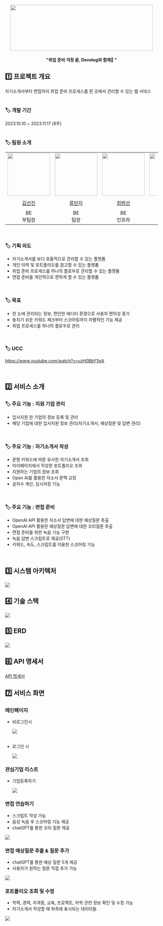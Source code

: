 <div align="center">
  <br />
<img src="etc/img/logo.png" width="470" height="150"/>
    <h4>"취업 준비 걱정 끝, Develog와 함께🎈 "</h4>
</div>

<h2>1️⃣ 프로젝트 개요</h2> 
자기소개서부터 면접까지 취업 준비 프로세스를 한 곳에서 관리할 수 있는 웹 서비스
<br />
<br />

### 🏷️ 개발 기간
2023.10.10 ~ 2023.11.17 (6주) 
<br />
<br />

### 🏷️ 팀원 소개
<div>
<table>
    <tr>
      <td height="140px" align="center"><a href="https://github.com/sunjinb"><img src="etc/img/Team선진.PNG" width="140px" /></a></td>
      <td height="140px" align="center"><a href="https://github.com/mxnzx"><img src="etc/img/Team민지.PNG" width="140px" /></a></td>
      <td height="140px" align="center"><a href="https://github.com/bmsnc"><img src="etc/img/Team범선.PNG" width="140px" /></a></td>
      <td height="140px" align="center"><a href="https://github.com/Sohyun043011"><img src="etc/img/Team소현.PNG" width="140px" /></a></td>
      <td height="140px" align="center"><a href="https://github.com/wldbs8241"><img src="etc/img/Team지윤.PNG" width="140px" /></a></td>
      <td height="140px" align="center"><a href="https://github.com/golddonge"><img src="etc/img/Team동민.PNG" width="140px" /></a></td>
    </tr>
    <tr>
        <td height="40px" align="center"><a href="https://github.com/sunjinb">김선진</a></td>
        <td height="40px" align="center"><a href="https://github.com/mxnzx">류민지</a></td>
        <td height="40px" align="center"><a href="https://github.com/bmsnc">최범선</a></td>
        <td height="40px" align="center"><a href="https://github.com/Sohyun043011">박소현</a></td>
        <td height="40px" align="center"><a href="https://github.com/wldbs8241">송지윤</a></td>
        <td height="40px" align="center"><a href="https://github.com/golddonge">신동민</a></td>
    </tr>
    <tr>
        <td height="40px" align="center">BE<br>부팀장</td>
        <td height="40px" align="center">BE<br>팀장</td>
        <td height="40px" align="center">BE<br>인프라</td>
        <td height="40px" align="center">FE<br>인프라</td>
        <td height="40px" align="center">FE<br>Jira/Git</td>
        <td height="40px" align="center">FE<br>UCC</td>
    </tr>
</table>
</div>
<br />

### 🏷️ 기획 의도
- 자기소개서를 보다 효율적으로 관리할 수 있는 플랫폼
- 개인 이력 및 포트폴리오를 참고할 수 있는 플랫폼
- 취업 준비 프로세스를 하나의 플로우로 관리할 수 있는 플랫폼
- 면접 준비를 개인적으로 편하게 할 수 있는 플랫폼

<br />

### 🏷️ 목표
- 한 눈에 관리되는 정보, 편안한 에디터 환경으로 사용자 편의성 증가
- 놓치기 쉬운 키워드 체크부터 스코어링까지 차별적인 기능 제공
- 취업 프로세스를 하나의 플로우로 관리
<br />

### 🏷️ UCC
https://www.youtube.com/watch?v=vzH0BbY1lxA
<br />

<br />
<h2>2️⃣ 서비스 소개</h2> 

### 🏷️ 주요 기능 : 지원 기업 관리
- 입사지원 한 기업의 정보 등록 및 관리
- 해당 기업에 대한 입사지원 정보 관리(자기소개서, 예상질문 및 답변 관리)
<br />

### 🏷️ 주요 기능 : 자기소개서 작성
- 문항 키워드에 따른 유사한 자기소개서 조회
- 마이페이지에서 작성한 포트폴리오 조회
- 지원하는 기업의 정보 조회
- Open AI를 활용한 자소서 문맥 교정
- 글자수 계산, 임시저장 기능
<br />

### 🏷️ 주요 기능 : 면접 준비
- OpenAI API 활용한 자소서 답변에 대한 예상질문 추출
- OpenAI API 활용한 예상질문 답변에 대한 꼬리질문 추출
- 면접 준비를 위한 녹음 기능 구현
- 녹음 답변 스크립트로 제공(STT)
- 키워드, 속도, 스크립트를 이용한 스코어링 기능
<br />

<h2>3️⃣ 시스템 아키텍처</h2> 
<img src="etc/img/시스템_아키텍처.png" />
<br />

<h2>4️⃣ 기술 스택</h2> 
<img src="etc/img/기술스택.png" />
<br />

<h2>5️⃣ ERD</h2> 
 <img src="etc/img/ERD.png" />
<br />

<h2>6️⃣ API 명세서</h2>
<a href="https://educated-horn-9ae.notion.site/c6f8f48adc6f4535ae402d06777fda74?v=e65a4a0f258c42d6aeca896e1439a565">API 명세서</a>
 <br />

<h2>7️⃣ 서비스 화면</h2> 


### 메인페이지
- 비로그인시
  
  <img src="etc/img/메인비로그인시.png" />
  <br />
  <br />
- 로그인 시
  
  <img src="etc/img/로그인시메인.gif" />

### 관심기업 리스트
- 기업등록하기
  
  <img src="etc/img/기업등록.gif" /> 
















### 면접 연습하기

- 스크립트 작성 가능
- 음성 녹음 후 스코어링 기능 제공
- chatGPT를 통한 꼬리 질문 제공
<img src="etc/img/면접연습하기.gif" />



### 면접 예상질문 추출 & 질문 추가
- chatGPT를 통한 예상 질문 5개 제공
- 사용자가 원하는 질문 직접 추가 가능

<img src="etc/img/면접예상질문추출.gif" />


### 포트폴리오 조회 및 수정
- 학력, 경력, 자격증, 교육, 프로젝트, 어학 관련 정보 확인 및 수정 가능
- 자기소개서 작성할 때 좌측에 표시되는 데이터들.

<img src="etc/img/포트폴리오.gif" />
